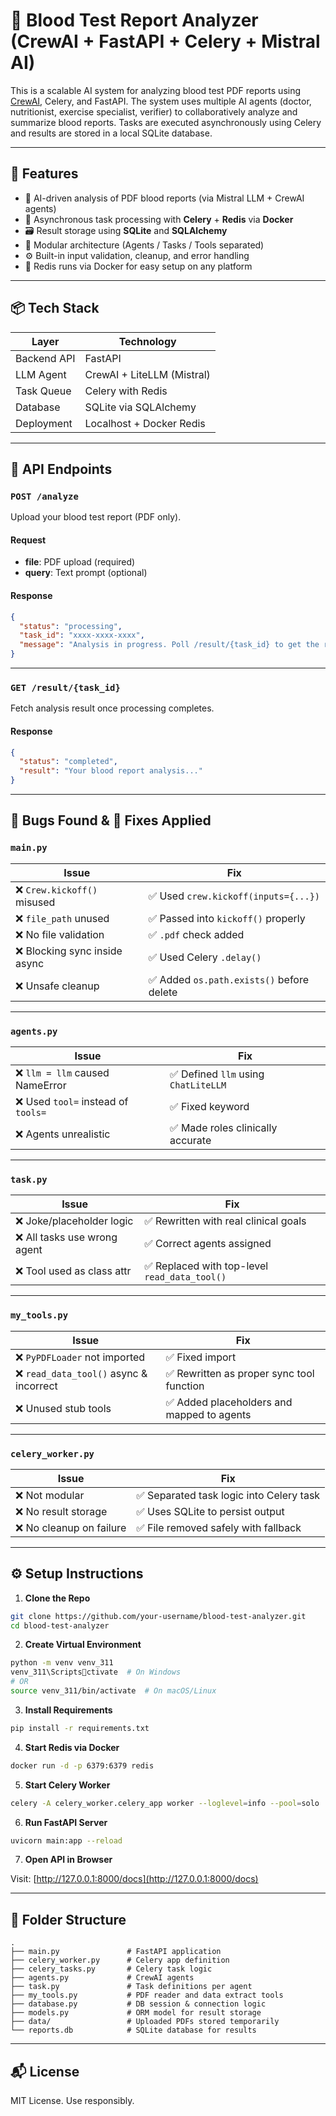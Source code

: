 # 🧪 Blood Test Report Analyzer (CrewAI + FastAPI + Celery + Mistral AI)

This is a scalable AI system for analyzing blood test PDF reports using [CrewAI](https://github.com/joaomdmoura/crewai), Celery, and FastAPI. The system uses multiple AI agents (doctor, nutritionist, exercise specialist, verifier) to collaboratively analyze and summarize blood reports. Tasks are executed asynchronously using Celery and results are stored in a local SQLite database.

---

## 🚀 Features

- 🧠 AI-driven analysis of PDF blood reports (via Mistral LLM + CrewAI agents)
- 🔄 Asynchronous task processing with **Celery** + **Redis** via **Docker**
- 🗃️ Result storage using **SQLite** and **SQLAlchemy**
- 📁 Modular architecture (Agents / Tasks / Tools separated)
- ⚙️ Built-in input validation, cleanup, and error handling
- 🐳 Redis runs via Docker for easy setup on any platform

---

## 📦 Tech Stack

| Layer       | Technology                    |
|------------ |-------------------------------|
| Backend API | FastAPI                        |
| LLM Agent   | CrewAI + LiteLLM (Mistral)     |
| Task Queue  | Celery with Redis              |
| Database    | SQLite via SQLAlchemy          |
| Deployment  | Localhost + Docker Redis       |

---

## 📸 API Endpoints

### `POST /analyze`

Upload your blood test report (PDF only).

#### Request

- **file**: PDF upload (required)
- **query**: Text prompt (optional)

#### Response

```json
{
  "status": "processing",
  "task_id": "xxxx-xxxx-xxxx",
  "message": "Analysis in progress. Poll /result/{task_id} to get the report."
}
```

---

### `GET /result/{task_id}`

Fetch analysis result once processing completes.

#### Response

```json
{
  "status": "completed",
  "result": "Your blood report analysis..."
}
```

---

## 🐛 Bugs Found & 🔧 Fixes Applied

### `main.py`

| Issue                         | Fix                                      |
|------------------------------|------------------------------------------|
| ❌ `Crew.kickoff()` misused   | ✅ Used `crew.kickoff(inputs={...})`     |
| ❌ `file_path` unused         | ✅ Passed into `kickoff()` properly      |
| ❌ No file validation         | ✅ `.pdf` check added                    |
| ❌ Blocking sync inside async | ✅ Used Celery `.delay()`                |
| ❌ Unsafe cleanup             | ✅ Added `os.path.exists()` before delete|

---

### `agents.py`

| Issue                             | Fix                                  |
|----------------------------------|--------------------------------------|
| ❌ `llm = llm` caused NameError   | ✅ Defined `llm` using `ChatLiteLLM` |
| ❌ Used `tool=` instead of `tools=` | ✅ Fixed keyword                    |
| ❌ Agents unrealistic              | ✅ Made roles clinically accurate    |

---

### `task.py`

| Issue                      | Fix                                           |
|---------------------------|-----------------------------------------------|
| ❌ Joke/placeholder logic  | ✅ Rewritten with real clinical goals         |
| ❌ All tasks use wrong agent | ✅ Correct agents assigned                  |
| ❌ Tool used as class attr | ✅ Replaced with top-level `read_data_tool()`|

---

### `my_tools.py`

| Issue                                   | Fix                                      |
|----------------------------------------|------------------------------------------|
| ❌ `PyPDFLoader` not imported           | ✅ Fixed import                           |
| ❌ `read_data_tool()` async & incorrect | ✅ Rewritten as proper sync tool function|
| ❌ Unused stub tools                    | ✅ Added placeholders and mapped to agents|

---

### `celery_worker.py`

| Issue                    | Fix                                       |
|--------------------------|-------------------------------------------|
| ❌ Not modular            | ✅ Separated task logic into Celery task  |
| ❌ No result storage      | ✅ Uses SQLite to persist output          |
| ❌ No cleanup on failure  | ✅ File removed safely with fallback      |

---

## ⚙️ Setup Instructions

1. **Clone the Repo**

```bash
git clone https://github.com/your-username/blood-test-analyzer.git
cd blood-test-analyzer
```

2. **Create Virtual Environment**

```bash
python -m venv venv_311
venv_311\Scriptsctivate  # On Windows
# OR
source venv_311/bin/activate  # On macOS/Linux
```

3. **Install Requirements**

```bash
pip install -r requirements.txt
```

4. **Start Redis via Docker**

```bash
docker run -d -p 6379:6379 redis
```

5. **Start Celery Worker**

```bash
celery -A celery_worker.celery_app worker --loglevel=info --pool=solo
```

6. **Run FastAPI Server**

```bash
uvicorn main:app --reload
```

7. **Open API in Browser**

Visit: [http://127.0.0.1:8000/docs](http://127.0.0.1:8000/docs)

---

## 📁 Folder Structure

```
.
├── main.py               # FastAPI application
├── celery_worker.py      # Celery app definition
├── celery_tasks.py       # Celery task logic
├── agents.py             # CrewAI agents
├── task.py               # Task definitions per agent
├── my_tools.py           # PDF reader and data extract tools
├── database.py           # DB session & connection logic
├── models.py             # ORM model for result storage
├── data/                 # Uploaded PDFs stored temporarily
└── reports.db            # SQLite database for results
```

---

## 📬 License

MIT License. Use responsibly.
